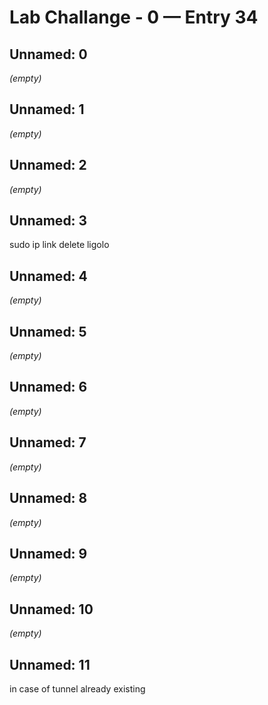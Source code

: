 # Lab Challange - 0 — Entry 34

## Unnamed: 0

_(empty)_

## Unnamed: 1

_(empty)_

## Unnamed: 2

_(empty)_

## Unnamed: 3

sudo ip link delete ligolo

## Unnamed: 4

_(empty)_

## Unnamed: 5

_(empty)_

## Unnamed: 6

_(empty)_

## Unnamed: 7

_(empty)_

## Unnamed: 8

_(empty)_

## Unnamed: 9

_(empty)_

## Unnamed: 10

_(empty)_

## Unnamed: 11

in case of tunnel already existing

